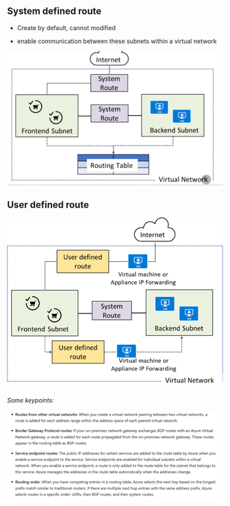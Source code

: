 ## System defined route
- Create by default, cannot modified

- enable communication between these subnets within a virtual network 

![alt text](image-2.png)

## User defined route

![alt text](image-3.png)

*Some keypoints:*

![alt text](image-4.png)